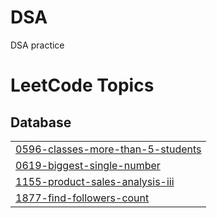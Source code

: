 # DSA
DSA practice

<!---LeetCode Topics Start-->
# LeetCode Topics
## Database
|  |
| ------- |
| [0596-classes-more-than-5-students](https://github.com/aastha-0711/DSA/tree/master/0596-classes-more-than-5-students) |
| [0619-biggest-single-number](https://github.com/aastha-0711/DSA/tree/master/0619-biggest-single-number) |
| [1155-product-sales-analysis-iii](https://github.com/aastha-0711/DSA/tree/master/1155-product-sales-analysis-iii) |
| [1877-find-followers-count](https://github.com/aastha-0711/DSA/tree/master/1877-find-followers-count) |
<!---LeetCode Topics End-->